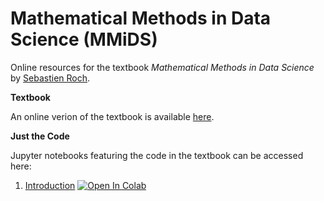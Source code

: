# Mathematical Methods in Data Science (MMiDS)

Online resources for the textbook *Mathematical Methods in Data Science*  by [Sebastien Roch](https://people.math.wisc.edu/~roch/).

**Textbook**

An online verion of the textbook is available [here](https://mmids-textbook.github.io/).

**Just the Code**

Jupyter notebooks featuring the code in the textbook can be accessed here:

1. [Introduction](https://github.com/MMiDS-textbook/MMiDS-textbook.github.io/blob/main/just_the_code/01_notebook.ipynb)
[![Open In Colab](https://colab.research.google.com/assets/colab-badge.svg)](https://colab.research.google.com/github/MMiDS-textbook/MMiDS-textbook.github.io/blob/main/just_the_code/01_notebook.ipynb)
